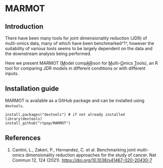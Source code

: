 # MARMOT

## Introduction

There have been many tools for joint dimensionality reduction (JDR) of multi-omics data, many of which have been benchmarked^1^, however the suitability of various tools seems to be largely dependent on the data and the downstream analysis being performed.

Here we present MARMOT (<u>M</u>odel comp<u>AR</u>ison for <u>M</u>ulti-<u>O</u>mics <u>T</u>ools), an R tool for comparing JDR models in different conditions or with different inputs.

## Installation guide
MARMOT is available as a GitHub package and can be installed using `devtools`. 

```
install.packages("devtools") # if not already installed
library(devtools)
install_github("rtpop/MARMOT")
```

## References
1. Cantini, L., Zakeri, P., Hernandez, C. et al. Benchmarking joint multi-omics dimensionality reduction approaches for the study of cancer. Nat Commun 12, 124 (2021). https://doi.org/10.1038/s41467-020-20430-7
